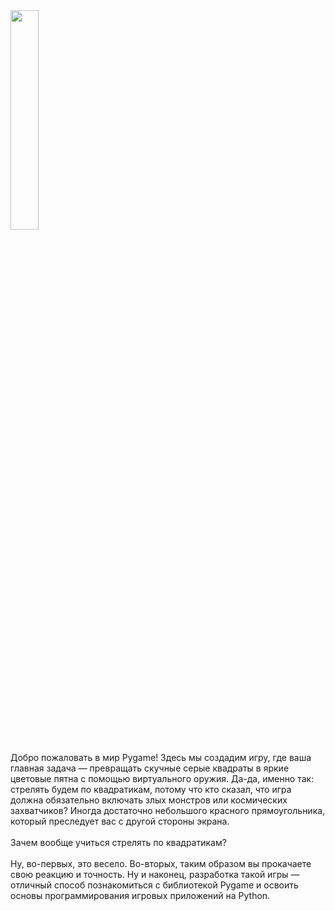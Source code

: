<img src="https://github.com/user-attachments/assets/e37103ef-855a-4a04-96b8-b6075eda4480" width="30%" />
<br><br>
Добро пожаловать в мир Pygame! Здесь мы создадим игру, где ваша главная задача — превращать скучные серые квадраты в яркие цветовые пятна с помощью виртуального оружия. Да-да, именно так: стрелять будем по квадратикам, потому что кто сказал, что игра должна обязательно включать злых монстров или космических захватчиков? Иногда достаточно небольшого красного прямоугольника, который преследует вас с другой стороны экрана.
<br><br>
Зачем вообще учиться стрелять по квадратикам?
<br><br>
Ну, во-первых, это весело. Во-вторых, таким образом вы прокачаете свою реакцию и точность. Ну и наконец, разработка такой игры — отличный способ познакомиться с библиотекой Pygame и освоить основы программирования игровых приложений на Python.
<br><br>
